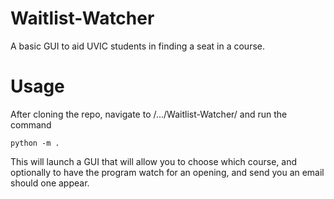 # Waitlist-Watcher
A basic GUI to aid UVIC students in finding a seat in a course.

# Usage
After cloning the repo, navigate to /.../Waitlist-Watcher/ and run the command
``` commandline
python -m .
```
This will launch a GUI that will allow you to choose which course, and optionally
to have the program watch for an opening, and send you an email should one appear.
